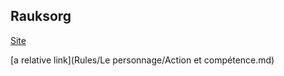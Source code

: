 ## Rauksorg
[Site](https://rauksorg.github.io/Rauksorg-Rulebook/)

[a relative link](Rules/Le personnage/Action et compétence.md)